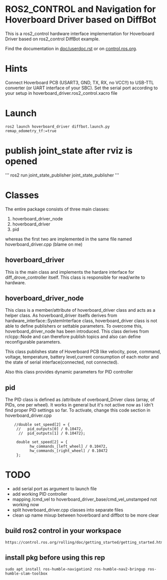 # ROS2_CONTROL and Navigation for Hoverboard Driver based on DiffBot
This is a ros2_control hardware interface implementation for Hoverboard Driver based on ros2_control DiffBot example.

Find the documentation in [doc/userdoc.rst](doc/userdoc.rst) or on [control.ros.org](https://control.ros.org/master/doc/ros2_control_demos/example_2/doc/userdoc.html).

# Hints
Connect Hoverboard PCB (USART3, GND, TX, RX, no VCC!!) to USB-TTL converter (or UART interface of your SBC).
Set the serial port according to your setup in hoverboard_driver.ros2_control.xacro file

# Launch
```
ros2 launch hoverboard_driver diffbot.launch.py remap_odometry_tf:=true

```
# **publish joint_state after rviz is opened**
'''
ros2 run joint_state_publisher joint_state_publisher
'''
# Classes
The entire package consists of three main classes:
1. hoverboard_driver_node
2. hoverboard_driver
3. pid

whereas the first two are implemented in the same file named hoverboard_driver.cpp (blame on me)

## hoverboard_driver
This is the main class and implements the hardare interface for diff_drove_controller itself. This class is responsible for read/write to hardware.

## hoverboard_driver_node
This class is a member/attribute of hoverboard_driver class and acts as a helper class. As hoverboard_driver itselfs derives from hardware_interface::SystemInterface class, hoverboard_driver class is not able to define publishers or settable parameters. To overcome this, hoverboard_driver_node has been introduced. This class derives from rclcpp::Node and can therefore publish topics and also can define reconfigurable parameters. 

This class publishes state of Hoverboard PCB like velocity, pose, command, voltage, temperature, battery level,current consumption of each motor and the state of serial interface(connected, not connected).

Also this class provides dynamic parameters for PID controller

## pid
The PID class is defined as /attribute of overboard_Driver class (array, of PIDs, one per wheel).
It works in general but it's not active now as I idn't find proper PID settings so far.
To activate, change this code section in hoverboard_driver.cpp

```    // Convert PID outputs in RAD/S to RPM
    //double set_speed[2] = {
     //   pid_outputs[0] / 0.10472,
      //  pid_outputs[1] / 0.10472};

     double set_speed[2] = {
           hw_commands_[left_wheel] / 0.10472,
           hw_commands_[right_wheel] / 0.10472
     };
```

# TODO
- add serial port as argument to launch file
- add working PID controller
- mapping /cmd_vel to hoverboard_driver_base/cmd_vel_unstamped not working now
- split hoverboard_driver.cpp classes into separate files
- clean up name mixup between hoverboard and diffbot to be more clear


## build ros2 control in your workspace 
```
https://control.ros.org/rolling/doc/getting_started/getting_started.html#installation
```

## install pkg before using this rep
```
sudo apt install ros-humble-navigation2 ros-humble-nav2-bringup ros-humble-slam-toolbox	

```
